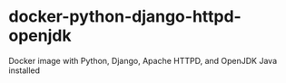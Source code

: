 # docker-python-django-httpd-openjdk
Docker image with Python, Django, Apache HTTPD, and OpenJDK Java installed
